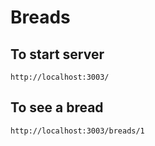 # Breads

## To start server
    http://localhost:3003/

## To see a bread
    http://localhost:3003/breads/1
